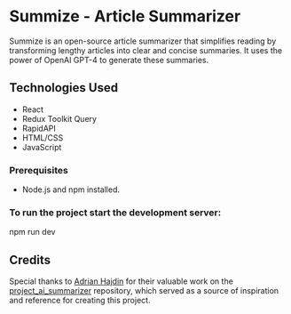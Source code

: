 # Summize - Article Summarizer

Summize is an open-source article summarizer that simplifies reading by transforming lengthy articles into clear and concise summaries. It uses the power of OpenAI GPT-4 to generate these summaries.


## Technologies Used

- React
- Redux Toolkit Query
- RapidAPI
- HTML/CSS
- JavaScript
  
### Prerequisites

- Node.js and npm installed.

### To run the project start the development server:

npm run dev


## Credits

Special thanks to [Adrian Hajdin](https://github.com/adrianhajdin) for their valuable work on the [project_ai_summarizer](https://github.com/adrianhajdin/project_ai_summarizer) repository, which served as a source of inspiration and reference for creating this project.
